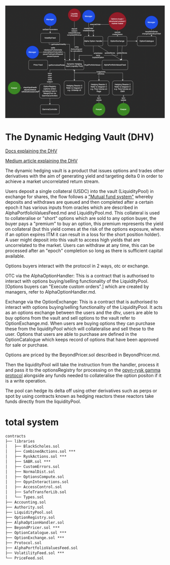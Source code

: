 ![Rysk Architecture](../../../images/RyskArchitecture.png) 

# The Dynamic Hedging Vault (DHV)

[Docs explaining the DHV](https://docs.rysk.finance/getting-started/dynamic-hedging-vault-dhv) 

[Medium article explaining the DHV](https://medium.com/@rysk-finance/looking-under-the-hood-of-rysks-dynamic-hedging-vault-e059e1b87e41)

The dynamic hedging vault is a product that issues options and trades other derivatives with the aim of generating yield and targeting delta 0 in order to achieve a market uncorrelated return stream. 

Users deposit a single collateral (USDC) into the vault (LiquidityPool) in exchange for shares, the flow follows a ["Mutual fund system"](https://bejewled-egret-22c.notion.site/Mutual-Fund-Mechamism-Explainer-768912673cf946f4a99c3b833d830389) whereby deposits and withdraws are queued and then completed after a certain epoch it has various inputs from oracles which are described in AlphaPortfolioValuesFeed.md and LiquidityPool.md. This collateral is used to collateralise or "short" options which are sold to any option buyer, the buyer pays a "premium" to buy an option, this premium represents the yield on collateral (but this yield comes at the risk of the options exposure, where if an option expires ITM it can result in a loss for the short position holder). A user might deposit into this vault to access high yields that are uncorrelated to the market. Users can withdraw at any time, this can be processed after an "epoch" completion so long as there is sufficient capital available.

Options buyers interact with the protocol in 2 ways, otc or exchange. 

OTC via the AlphaOptionHandler: This is a contract that is authorised to interact with options buying/selling functionality of the LiquidityPool. [Options buyers can "Execute custom orders".] which are created by managers, refer to AlphaOptionHandler.md.

Exchange via the OptionExchange: This is a contract that is authorised to interact with options buying/selling functionality of the LiquidityPool. It acts as an options exchange between the users and the dhv, users are able to buy options from the vault and sell options to the vault refer to OptionExchange.md. When users are buying options they can purchase these from the liquidityPool which will collateralise and sell these to the user. Options that users are able to purchase are defined in the OptionCatalogue which keeps record of options that have been approved for sale or purchase.

Options are priced by the BeyondPricer.sol described in BeyondPricer.md.

Then the liquidityPool will take the instruction from the handler, process it and pass it to the optionsRegistry for processing on the [opyn-rysk gamma protocol](https://github.com/rysk-finance/GammaProtocol) alongside any funds needed to collateralise the option positon if it is a write operation.

The pool can hedge its delta off using other derivatives such as perps or spot by using contracts known as hedging reactors these reactors take funds directly from the liquidityPool.


# total system

```
contracts
├── libraries
│   ├── BlackScholes.sol
│   ├── CombinedActions.sol ***
│   ├── RyskActions.sol ***
│   ├── SABR.sol ***
│   ├── CustomErrors.sol
│   ├── NormalDist.sol
│   ├── OptionsCompute.sol 
│   ├── OpynInteractions.sol 
│   ├── AccessControl.sol
│   ├── SafeTransferLib.sol
│   └── Types.sol
├── Accounting.sol 
├── Authority.sol
├── LiquidityPool.sol 
├── OptionRegistry.sol 
├── AlphaOptionHandler.sol 
├── BeyondPricer.sol ***
├── OptionCatalogue.sol ***
├── OptionExchange.sol ***
├── Protocol.sol
├── AlphaPortfolioValuesFeed.sol 
├── VolatilityFeed.sol ***
└── PriceFeed.sol 
```
